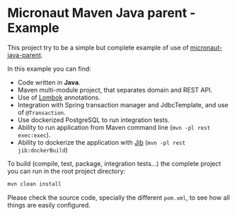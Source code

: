 # Micronaut Maven Java parent - Example

This project try to be a simple but complete example of use of [micronaut-java-parent](https://github.com/archimedes-projects/archimedes-maven-micronaut/tree/main/micronaut-java-parent).

In this example you can find:

 - Code written in **Java**.
 - Maven multi-module project, that separates domain and REST API.
 - Use of [Lombok](https://projectlombok.org) annotations.
 - Integration with Spring transaction manager and JdbcTemplate, and use of `@Transaction`.
 - Use dockerized PostgreSQL to run integration tests.
 - Ability to run application from Maven command line (`mvn -pl rest exec:exec`).
 - Ability to dockerize the application with [Jib](https://github.com/GoogleContainerTools/jib) (`mvn -pl rest jib:dockerBuild`)
 
 To build (compile, test, package, integration tests...) the complete project you can run in the root project directory:
 
 ```bash
mvn clean install
```
 
 Please check the source code, specially the different `pom.xml`, to see how all things are easily configured.
